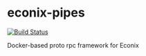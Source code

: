 econix-pipes
============

[![Build Status](https://travis-ci.org/sillsm/econix-pipes.svg)](https://travis-ci.org/sillsm/econix-pipes)

Docker-based proto rpc framework for Econix
